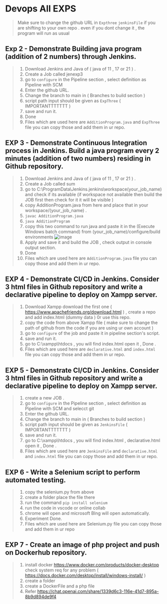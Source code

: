 # Devops All EXPS

> Make sure to change the github URL in `Expthree` `jenkinsFile` if you are shifting to your own repo . even if you dont change it , the program will run as usual 

## Exp 2 - Demonstrate Building java program (addition of 2 numbers) through Jenkins.
> 1. Download Jenkins and Java of ( java of 11 , 17 or 21 ) .
> 2. Create a Job called jenexp3
> 3. go to `configure` in the Pipeline section , select definition as Pipeline with SCM
> 3. Enter the github URL.
> 4. Change the branch to main in ( Branches to build section )
> 5. script path input should be given as  `ExpThree` ( IMPORTANTTTTTTT )
> 6. save and run it. 
> 7. Done
> 8. Files which are used here are `AdditionProgram.java` and `ExpThree` file you can copy those and add them in ur repo.

## EXP 3 - Demonstrate Continuous Integration process in Jenkins. Build a java program every 2 minutes (addition of two numbers) residing in Github repository. 
> 1. Download Jenkins and Java of ( java of 11 , 17 or 21 ) .
> 2. Create a Job called sum
> 3. go to C:\ProgramData\Jenkins\.jenkins\workspace\(your_job_name) and check if its available (if workspace not available then build the JOB first then check for it it will be visible )
> 4. copy AdditionProgram.java from here and place that in your workspace/(your_job_name) .
> 5. `javac AdditionProgram.java`
> 6. `java AdditionProgram`
> 7.  copy this two command to run java and paste it in the (Execute Windows batch command) from  (your_job_name)/configure/build environments
 ![image](https://github.com/jamAL108/DEVOPS/assets/115083239/e10b54b9-0b68-477e-b5af-7e6b080c9986)
> 8.  Apply and save it and build the JOB , check output in console output section.
> 9. Done
> 10. Files which are used here are `AdditionProgram.java` file you can copy those and add them in ur repo.


## EXP 4 - Demonstrate CI/CD in Jenkins. Consider 3 html files in Github repository and write a declarative pipeline to deploy on Xampp server.
> 1. Download Xampp download the first one ( https://www.apachefriends.org/download.html ) , create a repo and add index.html (dummy data ) 0r use this repo.
> 2. copy the code from above Xampp file ( make sure to change the path of github from the code if you are using ur own account ) 
> 3. go to `configure` of the job and paste it in pipeline section's script.
> 4. save and run it.
> 5. go to C:\xampp\htdocs , you will find index.html open it , Done .
> 8. Files which are used here are  `declarative.html` and `index.html` file you can copy those and add them in ur repo.

## EXP 5 - Demonstrate CI/CD in Jenkins. Consider 3 html files in Github repository and write a declarative pipeline to deploy on Xampp server.
> 1. create a new JOB .
> 2. go to `configure` in the Pipeline section , select definition as Pipeline with SCM and selecct git 
> 3. Enter the github URL.
> 4. Change the branch to main in ( Branches to build section )
> 5. script path input should be given as  `JenkinsFile` ( IMPORTANTTTTTTT )
> 6. save and run it.
> 7. go to C:\xampp\htdocs , you will find index.html , declarative.html open it , Done .
> 8. Files which are used here are `JenkinsFile` and `declarative.html` and `index.html` file you can copy those and add them in ur repo.

## EXP 6 - Write a Selenium script to perform automated testing. 
> 1. copy the selenium.py from above
> 2. create a folder place the file there
> 3. run the command `pip install selenium`
> 4. run the code in vscode or online collab
> 5. chrome will open and microsoft BIng will open automatically.
> 6. Experiment Done.
> 7. Files which are used here are Selenium.py file you can copy those and add them in ur repo

## EXP 7 - Create an image of php project and push on Dockerhub repository.
> 1. install docker https://www.docker.com/products/docker-desktop  check system req for any problem ( https://docs.docker.com/desktop/install/windows-install/ )
> 2. create a folder
> 3. create a DockerFile and a php file
> 4. Refer https://chat.openai.com/share/1339d6c3-116e-41d7-895a-8b9d894de9f4
